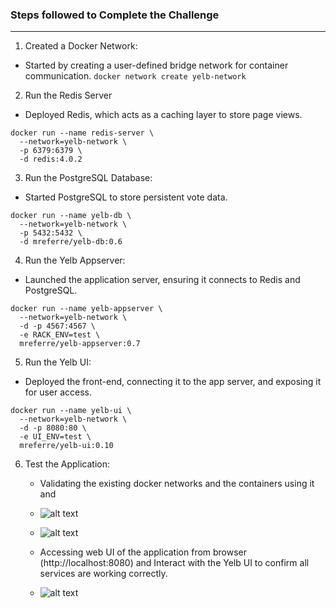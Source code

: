 ### Steps followed to Complete the Challenge
---
1. Created a Docker Network:
  - Started by creating a user-defined bridge network for container communication.
    ``` docker network create yelb-network ```
2. Run the Redis Server
  - Deployed Redis, which acts as a caching layer to store page views.
```
docker run --name redis-server \
  --network=yelb-network \
  -p 6379:6379 \
  -d redis:4.0.2
```
3. Run the PostgreSQL Database:
  - Started PostgreSQL to store persistent vote data.
```
docker run --name yelb-db \
  --network=yelb-network \
  -p 5432:5432 \
  -d mreferre/yelb-db:0.6
```
4. Run the Yelb Appserver:
  - Launched the application server, ensuring it connects to Redis and PostgreSQL.

```
docker run --name yelb-appserver \
  --network=yelb-network \
  -d -p 4567:4567 \
  -e RACK_ENV=test \
  mreferre/yelb-appserver:0.7
```
5. Run the Yelb UI:
  - Deployed the front-end, connecting it to the app server, and exposing it for user access.
```
docker run --name yelb-ui \
  --network=yelb-network \
  -d -p 8080:80 \
  -e UI_ENV=test \
  mreferre/yelb-ui:0.10
```
6. Test the Application:
    - Validating the existing docker networks and the containers using it and 
    - ![alt text](<Screenshot 2025-04-08 at 11.58.25 PM.png>)

    - ![alt text](<Screenshot 2025-04-09 at 12.02.25 AM.png>)

    - Accessing web UI of the application from browser (http://localhost:8080) and  Interact with the Yelb UI to confirm all services are working correctly.

    - ![alt text](<Screenshot 2025-04-08 at 11.53.51 PM.png>)